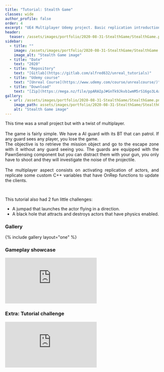 ```yaml
---
title: "Tutorial: Stealth Game"
classes: wide
author_profile: false
order: 4
excerpt: "UE4 Multiplayer Udemy project. Basic replication introduction."
header:
  teaser: /assets/images/portfolio/2020-08-31-StealthGame/StealthGame.png
sidebar:
  - title: ""
    image: /assets/images/portfolio/2020-08-31-StealthGame/StealthGame.png
    image_alt: "Stealth Game image" 
  - title: "Date"
    text: "2020"
  - title: "Repository"
    text: "[Gitlab](https://gitlab.com/alfred632/unreal_tutorials)"
  - title: "Udemy course"
    text: "[Unreal Course](https://www.udemy.com/course/unrealcourse/)"
  - title: "Download"
    text: "[Zip](https://mega.nz/file/ppARAIpJ#GnTk9Jkvb1wmM5rS16go3L4aCj0Cv--VyX-f0HFiTuc)"
gallery:
  - url: /assets/images/portfolio/2020-08-31-StealthGame/StealthGame.png
    image_path: assets/images/portfolio/2020-08-31-StealthGame/StealthGame.png
    alt: "Stealth Game image"
---
```


<p align='justify'>
This time was a small project but with a twist of multiplayer.<br><br>
The game is fairly simple. We have a AI guard with its BT that can patrol. If any guard sees any player, you lose the game.<br>
The objective is to retrieve the mission object and go to the escape zone with it without any guard seeing you.
The guards are equipped with the PawnSensing component but you can distract them with your gun, you only have to shoot and they will investigate the noise of the projectile.<br><br>
The multiplayer aspect consists on activating replication of actors, and replicate some custom C++ variables that have OnRep functions to update the clients.</p><br>
<p>This tutorial also had 2 fun little challenges:</p>
<ul>
<li>A jumpad that launches the actor flying in a direction.</li>
<li>A black hole that attracts and destroys actors that have physics enabled.</li>
</ul>

### Gallery
{% include gallery layout="one" %}

### Gameplay showcase
<div class="video-container">
  <iframe src="https://mega.nz/embed/hsBEHYgS#3Ojw3iB7Ev4ZyOE393q4biuG-Vi-DoAXZOc7y1hwV64" 
          frameborder="0" 
          allowfullscreen>
  </iframe>
</div>

### Extra: Tutorial challenge
<div class="video-container">
  <iframe src="https://mega.nz/embed/4oJzWKII#2JUcjf-veKBt0roUfS68UNx3tD00Yp0Eh4wvV3-NJME" 
          frameborder="0" 
          allowfullscreen>
  </iframe>
</div>